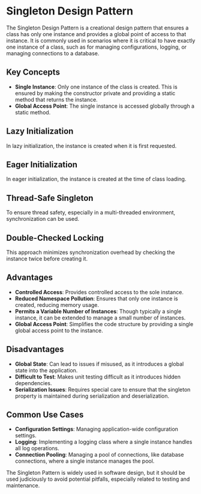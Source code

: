 # Singleton Design Pattern

The Singleton Design Pattern is a creational design pattern that ensures a class has only one instance and provides a global point of access to that instance. It is commonly used in scenarios where it is critical to have exactly one instance of a class, such as for managing configurations, logging, or managing connections to a database.

## Key Concepts

- **Single Instance**: Only one instance of the class is created. This is ensured by making the constructor private and providing a static method that returns the instance.
- **Global Access Point**: The single instance is accessed globally through a static method.

## Lazy Initialization

In lazy initialization, the instance is created when it is first requested.

## Eager Initialization

In eager initialization, the instance is created at the time of class loading.

## Thread-Safe Singleton

To ensure thread safety, especially in a multi-threaded environment, synchronization can be used.

## Double-Checked Locking

This approach minimizes synchronization overhead by checking the instance twice before creating it.

## Advantages

- **Controlled Access**: Provides controlled access to the sole instance.
- **Reduced Namespace Pollution**: Ensures that only one instance is created, reducing memory usage.
- **Permits a Variable Number of Instances**: Though typically a single instance, it can be extended to manage a small number of instances.
- **Global Access Point**: Simplifies the code structure by providing a single global access point to the instance.

## Disadvantages

- **Global State**: Can lead to issues if misused, as it introduces a global state into the application.
- **Difficult to Test**: Makes unit testing difficult as it introduces hidden dependencies.
- **Serialization Issues**: Requires special care to ensure that the singleton property is maintained during serialization and deserialization.

## Common Use Cases

- **Configuration Settings**: Managing application-wide configuration settings.
- **Logging**: Implementing a logging class where a single instance handles all log operations.
- **Connection Pooling**: Managing a pool of connections, like database connections, where a single instance manages the pool.

The Singleton Pattern is widely used in software design, but it should be used judiciously to avoid potential pitfalls, especially related to testing and maintenance.
